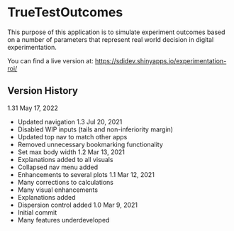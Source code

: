# TrueTestOutcomes
This purpose of this application is to simulate experiment outcomes based on a number of parameters that represent real world decision in digital experimentation.

You can find a live version at: https://sdidev.shinyapps.io/experimentation-roi/

## Version History
1.31 May 17, 2022
- Updated navigation
1.3 Jul 20, 2021
- Disabled WIP inputs (tails and non-inferiority margin)
- Updated top nav to match other apps
- Removed unnecessary bookmarking functionality
- Set max body width
1.2 Mar 13, 2021
- Explanations added to all visuals
- Collapsed nav menu added
- Enhancements to several plots
1.1 Mar 12, 2021
- Many corrections to calculations
- Many visual enhancements
- Explanations added
- Dispersion control added
1.0 Mar 9, 2021
- Initial commit
- Many features underdeveloped
